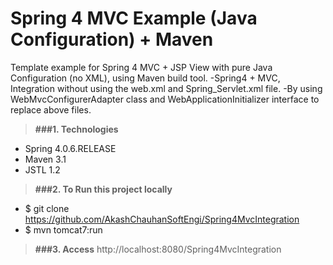 # Spring 4 MVC Example (Java Configuration) + Maven

Template example for Spring 4 MVC + JSP View with pure Java Configuration (no XML), using Maven build tool.
-Spring4 + MVC, Integration without using the web.xml and Spring_Servlet.xml file. 
-By using WebMvcConfigurerAdapter class and WebApplicationInitializer interface to replace above files.

> **###1. Technologies**
* Spring 4.0.6.RELEASE
* Maven 3.1
* JSTL 1.2

> **###2. To Run this project locally**

* $ git clone https://github.com/AkashChauhanSoftEngi/Spring4MvcIntegration
* $ mvn tomcat7:run

> **###3.  Access** 
http://localhost:8080/Spring4MvcIntegration

